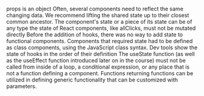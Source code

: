 props is an object
Often, several components need to reflect the same changing data. We recommend lifting the shared state up to their closest common ancestor.
The component's state or a piece of its state can be of any type
the state of React components, like allClicks, must not be mutated directly
Before the addition of hooks, there was no way to add state to functional components. Components that required state had to be defined as class components, using the JavaScript class syntax.
Dev tools show the state of hooks in the order of their definition
The useState function (as well as the useEffect function introduced later on in the course) must not be called from inside of a loop, a conditional expression, or any place that is not a function defining a component.
Functions returning functions can be utilized in defining generic functionality that can be customized with parameters.